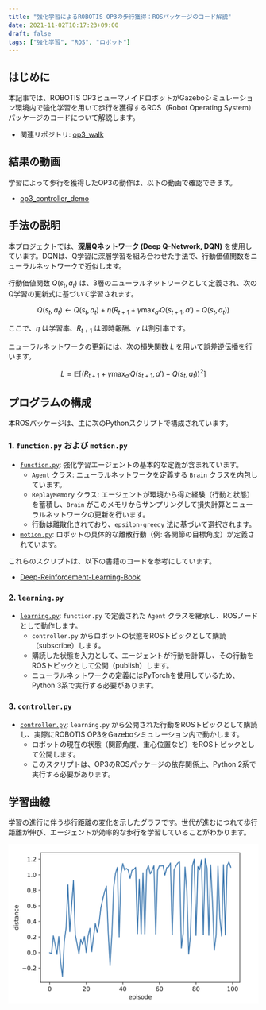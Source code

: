 ```yaml
---
title: "強化学習によるROBOTIS OP3の歩行獲得：ROSパッケージのコード解説"
date: 2021-11-02T10:17:23+09:00
draft: false
tags: ["強化学習", "ROS", "ロボット"] 
---
```

<!--more-->
## はじめに

本記事では、ROBOTIS OP3ヒューマノイドロボットがGazeboシミュレーション環境内で強化学習を用いて歩行を獲得するROS（Robot Operating System）パッケージのコードについて解説します。

-   関連リポジトリ: [op3_walk](https://github.com/yuhi-sa/op3_walk)

## 結果の動画

学習によって歩行を獲得したOP3の動作は、以下の動画で確認できます。

-   [op3_controller_demo](https://github.com/yuhi-sa/op3_walk/blob/main/docs/op3_controller_demo.mp4)

## 手法の説明

本プロジェクトでは、**深層Qネットワーク (Deep Q-Network, DQN)** を使用しています。DQNは、Q学習に深層学習を組み合わせた手法で、行動価値関数をニューラルネットワークで近似します。

行動価値関数 $Q(s_t, a_t)$ は、3層のニューラルネットワークとして定義され、次のQ学習の更新式に基づいて学習されます。

$$ Q(s_t, a_t) \leftarrow Q(s_t, a_t) + \eta (R_{t+1} + \gamma \max_{a'} Q(s_{t+1}, a') - Q(s_t, a_t)) $$

ここで、$\eta$ は学習率、$R_{t+1}$ は即時報酬、$\gamma$ は割引率です。

ニューラルネットワークの更新には、次の損失関数 $L$ を用いて誤差逆伝播を行います。

$$ L = \mathbb{E}[(R_{t+1} + \gamma \max_{a'} Q(s_{t+1}, a') - Q(s_t, a_t))^2] $$

## プログラムの構成

本ROSパッケージは、主に次のPythonスクリプトで構成されています。

### 1. `function.py` および `motion.py`

-   [`function.py`](https://github.com/yuhi-sa/op3_walk/blob/main/scripts/function.py): 強化学習エージェントの基本的な定義が含まれています。
    -   `Agent` クラス: ニューラルネットワークを定義する `Brain` クラスを内包しています。
    -   `ReplayMemory` クラス: エージェントが環境から得た経験（行動と状態）を蓄積し、`Brain` がこのメモリからサンプリングして損失計算とニューラルネットワークの更新を行います。
    -   行動は離散化されており、`epsilon-greedy` 法に基づいて選択されます。
-   [`motion.py`](https://github.com/yuhi-sa/op3_walk/blob/main/scripts/motion.py): ロボットの具体的な離散行動（例: 各関節の目標角度）が定義されています。

これらのスクリプトは、以下の書籍のコードを参考にしています。
-   [Deep-Reinforcement-Learning-Book](https://github.com/YutaroOgawa/Deep-Reinforcement-Learning-Book)

### 2. `learning.py`

-   [`learning.py`](https://github.com/yuhi-sa/op3_walk/blob/main/scripts/learning.py): `function.py` で定義された `Agent` クラスを継承し、ROSノードとして動作します。
    -   `controller.py` からロボットの状態をROSトピックとして購読（subscribe）します。
    -   購読した状態を入力として、エージェントが行動を計算し、その行動をROSトピックとして公開（publish）します。
    -   ニューラルネットワークの定義にはPyTorchを使用しているため、Python 3系で実行する必要があります。

### 3. `controller.py`

-   [`controller.py`](https://github.com/yuhi-sa/op3_walk/blob/main/scripts/controller.py): `learning.py` から公開された行動をROSトピックとして購読し、実際にROBOTIS OP3をGazeboシミュレーション内で動かします。
    -   ロボットの現在の状態（関節角度、重心位置など）をROSトピックとして公開します。
    -   このスクリプトは、OP3のROSパッケージの依存関係上、Python 2系で実行する必要があります。

## 学習曲線

学習の進行に伴う歩行距離の変化を示したグラフです。世代が進むにつれて歩行距離が伸び、エージェントが効率的な歩行を学習していることがわかります。

![歩行距離](https://github.com/yuhi-sa/op3_walk/blob/main/docs/learning.png?raw=true)
